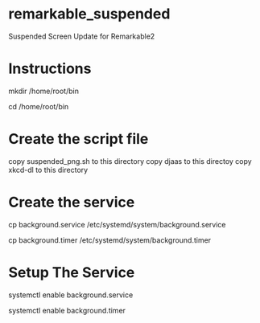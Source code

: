 # remarkable_suspended
Suspended Screen Update for Remarkable2
# Instructions

mkdir /home/root/bin

cd /home/root/bin

# Create the script file

copy suspended_png.sh to this directory 
copy djaas to this directoy 
copy xkcd-dl to this directory 

# Create the service
cp background.service /etc/systemd/system/background.service

cp background.timer /etc/systemd/system/background.timer

# Setup The Service

systemctl enable background.service

systemctl enable background.timer
